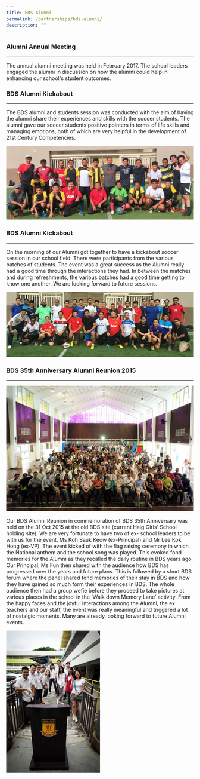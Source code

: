```yaml
---
title: BDS Alumni
permalink: /partnerships/bds-alumni/
description: ""
---
```

### Alumni Annual Meeting
---------------------
The annual alumni meeting was held in February 2017. The school leaders engaged the alumni in discussion on how the alumni could help in enhancing our school's student outcomes.

### BDS Alumni Kickabout 
---------------------

The BDS alumni and students session was conducted with the aim of having the alumni share their experiences and skills with the soccer students. The alumni gave our soccer students positive pointers in terms of life skills and managing emotions, both of which are very helpful in the development of 21st Century Competencies.

![BDS Alumni Kickabout](/images/alumini%20photo01.jpg)

### BDS Alumni Kickabout 
---------------------

On the morning of our Alumni got together to have a kickabout soccer session in our school field. There were participants from the various batches of students. The event was a great success as the Alumni really had a good time through the interactions they had. In between the matches and during refreshments, the various batches had a good time getting to know one another. We are looking forward to future sessions.

![BDS Alumni Kickabout](/images/BDS%20Alumni.png)

### BDS 35th Anniversary Alumni Reunion 2015
----------------------------------------

![BDS 35th Anniversary Alumni Reunion 2015](/images/BDS%2035th%20Anniversary%20Alumni%20Reunion%202015.jpg)

Our BDS Alumni Reunion in commemoration of BDS 35th Anniversary was held on the 31 Oct 2015 at the old BDS site (current Haig Girls’ School holding site). We are very fortunate to have two of ex- school leaders to be with us for the event, Ms Koh Sauk Keow (ex-Principal) and Mr Lee Kok Hong (ex-VP). The event kicked of with the flag raising ceremony in which the National anthem and the school song was played. This evoked fond memories for the Alumni as they recalled the daily routine in BDS years ago. Our Principal, Ms Fun then shared with the audience how BDS has progressed over the years and future plans. This is followed by a short BDS forum where the panel shared fond memories of their stay in BDS and how they have gained so much form their experiences in BDS. The whole audience then had a group wefie before they proceed to take pictures at various places in the school in the ‘Walk down Memory Lane’ activity. From the happy faces and the joyful interactions among the Alumni, the ex teachers and our staff, the event was really meaningful and triggered a lot of nostalgic moments. Many are already looking forward to future Alumni events.

<img src="/images/Alumni.jpg"  
style="width:50%">